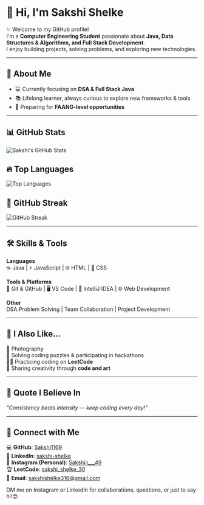 # 👋 Hi, I'm Sakshi Shelke  

✨ Welcome to my GitHub profile!  
I'm a **Computer Engineering Student** passionate about **Java, Data Structures & Algorithms, and Full Stack Development**.  
I enjoy building projects, solving problems, and exploring new technologies.  

---

## 🌟 About Me  
- 💻 Currently focusing on **DSA & Full Stack Java**  
- 📚 Lifelong learner, always curious to explore new frameworks & tools  
- 🎯 Preparing for **FAANG-level opportunities**  

---
## 📊 GitHub Stats
![Sakshi's GitHub Stats](https://github-readme-stats.vercel.app/api?username=Sakshi1169&show_icons=true&count_private=true&theme=radical)

## 🔥 Top Languages
![Top Languages](https://github-readme-stats.vercel.app/api/top-langs/?username=Sakshi1169&langs_count=6&theme=radical)

## 🔵 GitHub Streak
![GitHub Streak](https://github-readme-streak-stats.herokuapp.com/?user=Sakshi1169&theme=radical)

---

## 🛠️ Skills & Tools  
**Languages**  
☕ Java | ⚡ JavaScript | 🌐 HTML | 🎨 CSS  

**Tools & Platforms**  
🔹 Git & GitHub | 🖥️ VS Code | 🔹 IntelliJ IDEA | 🌐 Web Development  

**Other**  
DSA Problem Solving | Team Collaboration | Project Development

---

## 💙 I Also Like...  
📸 Photography  
🧩 Solving coding puzzles & participating in hackathons  
👩‍💻 Practicing coding on **LeetCode**  
🎨 Sharing creativity through **code and art**  

---

## 🌟 Quote I Believe In  
*"Consistency beats intensity — keep coding every day!"*  

---

## 🔗 Connect with Me  
💻 **GitHub**: [Sakshi1169](https://github.com/Sakshi1169)  
💼 **LinkedIn**: [sakshi-shelke](https://www.linkedin.com/in/sakshi-shelke-003979298/)  
📸 **Instagram (Personal)**: [Sakshiii___49](https://instagram.com/sakshiii___49/)  
🏆 **LeetCode**: [sakshi_shelke_30](https://leetcode.com/u/sakshi_shelke_30/)  
📧 **Email**: [sakshishelke316@gmail.com](mailto:sakshishelke316@gmail.com)  

DM me on Instagram or LinkedIn for collaborations, questions, or just to say hi!😊

